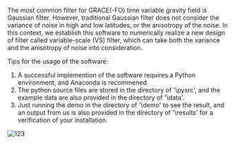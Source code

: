 The most common filter for GRACE(-FO) time variable gravity field is Gaussian filter.
However, traditional Gaussian filter does not consider the variance of noise in high and low latitudes,
or the anisotropy of the noise.
In this context, we establish this software to numerically realize a new design of filter called variable-scale (VS)
filter,
which can take both the variance and the anisotropy of noise into consideration.

Tips for the usage of the software:

1. A successful implemention of the software requires a Python environment, and Anaconda is recommened.
2. The python source files are stored in the directory of '\pysrc', and the example data are also provided in the
   directory of '\data'.
3. Just running the demo in the directory of '\demo' to see the result, and an output from us is also provided in the
   directory of '\results' for a verification of your installation.

![123]('https://github.com/NCSGgroup/VariableScaleFilter/blob/main/img/plot_vs_filter/demo_pic.png')